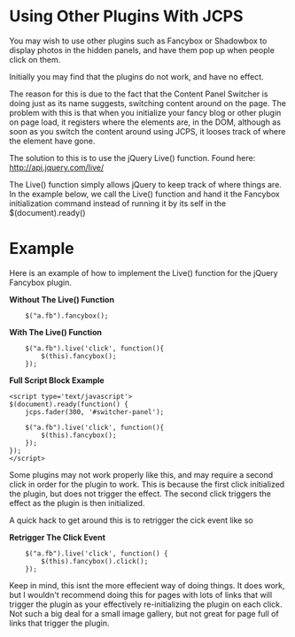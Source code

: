 # Using Other Plugins With JCPS #
You may wish to use other plugins such as Fancybox or Shadowbox to display photos in the hidden panels, and have them pop up when people click on them.

Initially you may find that the plugins do not work, and have no effect.

The reason for this is due to the fact that the Content Panel Switcher is doing just as its name suggests, switching content around on the page.
The problem with this is that when you initialize your fancy blog or other plugin on page load, it registers where the elements are, in the DOM, although as soon as you switch the content around using JCPS, it looses track of where the element have gone.

The solution to this is to use the jQuery Live() function.
Found here: http://api.jquery.com/live/

The Live() function simply allows jQuery to keep track of where things are.  In the example below, we call the Live() function and hand it the Fancybox initialization command instead of running it by its self in the $(document).ready()

# Example #
Here is an example of how to implement the Live() function for the jQuery Fancybox plugin.



**Without The Live() Function**
```
	$("a.fb").fancybox();

```




**With The Live() Function**
```
	$("a.fb").live('click', function(){ 
		$(this).fancybox();
	});
```


**Full Script Block Example**
```
<script type='text/javascript'>
$(document).ready(function() {
	jcps.fader(300, '#switcher-panel');

	$("a.fb").live('click', function(){ 
		$(this).fancybox();
	});
});
</script>  
```

Some plugins may not work properly like this, and may require a second click in order for the plugin to work.   This is because the first click initialized the plugin, but does not trigger the effect.
The second click triggers the effect as the plugin is then initialized.

A quick hack to get around this is to retrigger the cick event like so

**Retrigger The Click Event**
```
	$("a.fb").live('click', function() {
		$(this).fancybox().click();
	});
```

Keep in mind, this isnt the more effecient way of doing things.   It does work, but I wouldn't recommend doing this for pages with lots of links that will trigger the plugin as your effectively re-initializing the plugin on each click.   Not such a big deal for a small image gallery, but not great for page full of links that trigger the plugin.
